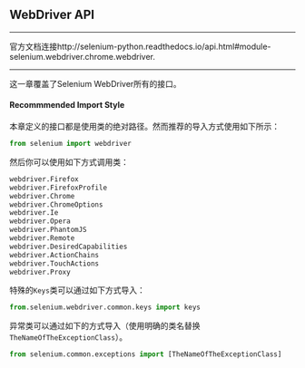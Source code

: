 ##  WebDriver API

----------

官方文档连接http://selenium-python.readthedocs.io/api.html#module-selenium.webdriver.chrome.webdriver.

--------

这一章覆盖了Selenium WebDriver所有的接口。

#### Recommmended Import Style

本章定义的接口都是使用类的绝对路径。然而推荐的导入方式使用如下所示：

```python
from selenium import webdriver
```

然后你可以使用如下方式调用类：

```python
webdriver.Firefox
webdriver.FirefoxProfile
webdriver.Chrome
webdriver.ChromeOptions
webdriver.Ie
webdriver.Opera
webdriver.PhantomJS
webdriver.Remote
webdriver.DesiredCapabilities
webdriver.ActionChains
webdriver.TouchActions
webdriver.Proxy
```

特殊的`Keys`类可以通过如下方式导入：

```python
from.selenium.webdriver.common.keys import keys
```

异常类可以通过如下的方式导入（使用明确的类名替换`TheNameOfTheExceptionClass`）。

```python
from selenium.common.exceptions import [TheNameOfTheExceptionClass]
```



